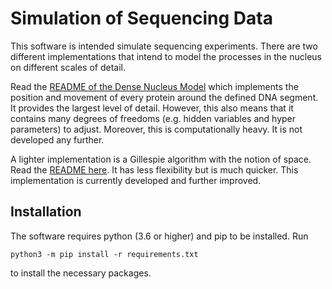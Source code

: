 # Simulation of Sequencing Data
This software is intended simulate sequencing experiments. There are two different implementations
that intend to model the processes in the nucleus on different scales of detail.

Read the [README of the Dense Nucleus Model](README_denseNucleus.md) which implements the position and movement
of every protein around the defined DNA segment. It provides the largest level of detail. However, this also
means that it contains many degrees of freedoms (e.g. hidden variables and hyper parameters) to adjust. 
Moreover, this is computationally heavy. It is not developed any further.

A lighter implementation is a Gillespie algorithm with the notion of space. Read the 
[README here](README_spatialGillespie.md). It has less flexibility but is much quicker. This implementation is
currently developed and further improved.

## Installation
The software requires python (3.6 or higher) and pip to be installed. Run
```commandline
python3 -m pip install -r requirements.txt
```
to install the necessary packages.